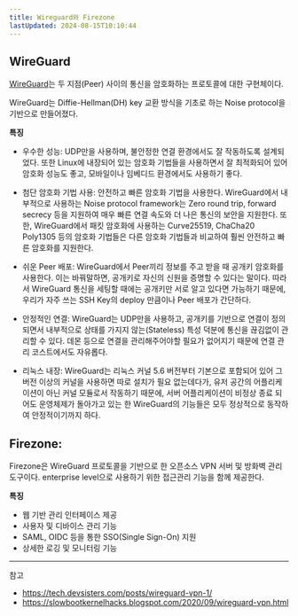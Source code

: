 ```yaml
---
title: Wireguard와 Firezone
lastUpdated: 2024-08-15T10:10:44
---
```

## WireGuard

[WireGuard](https://www.wireguard.com/)는 두 지점(Peer) 사이의 통신을 암호화하는 프로토콜에 대한 구현체이다.

WireGuard는 Diffie-Hellman(DH) key 교환 방식을 기초로 하는 Noise protocol을 기반으로 만들어졌다. 

**특징**
- 우수한 성능: UDP만을 사용하며, 불안정한 연결 환경에서도 잘 작동하도록 설계되었다. 또한 Linux에 내장되어 있는 암호화 기법들을 사용하면서 잘 최적화되어 있어 암호화 성능도 좋고, 모바일이나 임베디드 환경에서도 사용하기 좋다.

- 첨단 암호화 기법 사용: 안전하고 빠른 암호화 기법을 사용한다. WireGuard에서 내부적으로 사용하는 Noise protocol framework는 Zero round trip, forward secrecy 등을 지원하여 매우 빠른 연결 속도와 더 나은 통신의 보안을 지원한다. 또한, WireGuard에서 패킷 암호화에 사용하는 Curve25519, ChaCha20 Poly1305 등의 암호화 기법들은 다른 암호화 기법들과 비교하여 훨씬 안전하고 빠른 암호화를 지원한다.

- 쉬운 Peer 배포: WireGuard에서 Peer끼리 정보를 주고 받을 때 공개키 암호화를 사용한다. 이는 바꿔말하면, 공개키로 자신의 신원을 증명할 수 있다는 말이다. 따라서 WireGuard 통신을 세팅할 때에는 공개키만 서로 알고 있다면 가능하기 때문에, 우리가 자주 쓰는 SSH Key의 deploy 만큼이나 Peer 배포가 간단하다.

- 안정적인 연결: WireGuard는 UDP만을 사용하고, 공개키를 기반으로 연결이 정의되면서 내부적으로 상태를 가지지 않는(Stateless) 특성 덕분에 통신을 끊김없이 관리할 수 있다. 데몬 등으로 연결을 관리해주어야할 필요가 없어지기 때문에 연결 관리 코스트에서도 자유롭다.

- 리눅스 내장: WireGuard는 리눅스 커널 5.6 버전부터 기본으로 포함되어 있어 그 버전 이상의 커널을 사용하면 따로 설치가 필요 없는데다가, 유저 공간의 어플리케이션이 아닌 커널 모듈로서 작동하기 때문에, 서버 어플리케이션이 비정상 종료 되어도 운영체제가 돌아가고 있는 한 WireGuard의 기능들은 모두 정상적으로 동작하여 안정적이기까지 하다.

## Firezone:

Firezone은 WireGuard 프로토콜을 기반으로 한 오픈소스 VPN 서버 및 방화벽 관리 도구이다. enterprise level으로 사용하기 위한 접근관리 기능을 함께 제공한다. 

**특징**
- 웹 기반 관리 인터페이스 제공
- 사용자 및 디바이스 관리 기능
- SAML, OIDC 등을 통한 SSO(Single Sign-On) 지원
- 상세한 로깅 및 모니터링 기능

---
참고 
- https://tech.devsisters.com/posts/wireguard-vpn-1/
- https://slowbootkernelhacks.blogspot.com/2020/09/wireguard-vpn.html
